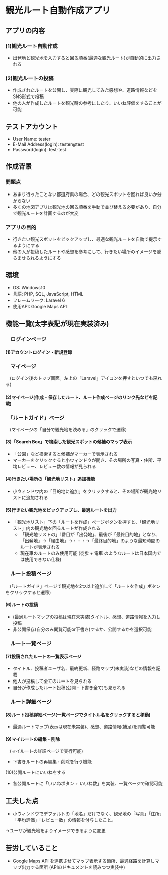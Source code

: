 # 観光ルート自動作成アプリ
## アプリの内容
### (1)観光ルート自動作成
* 出発地と観光地を入力すると回る順番(最適な観光ルート)が自動的に出力される
### (2)観光ルートの投稿
* 作成されたルートを公開し、実際に観光してみた感想や、道路情報などをSNS形式で投稿
* 他の人が作成したルートを観光時の参考にしたり、いいね評価をすることが可能
## テストアカウント
* User Name: tester
* E-Mail Address(login): tester@test
* Password(login): test-test
## 作成背景
### 問題点
* あまり行ったことない都道府県の場合、どの観光スポットを回れば良いか分からない
* 多くの地図アプリは観光地の回る順番を手動で並び替える必要があり、自分で観光ルートを計画するのが大変

### アプリの目的
* 行きたい観光スポットをピックアップし、最適な観光ルートを自動で提示するようにする
* 他の人が投稿したルートや感想を参考にして、行きたい場所のイメージを膨らませられるようにする

## 環境
* OS: Windows10
* 言語: PHP, SQL, JavaScript, HTML
* フレームワーク: Laravel 6
* 使用API: Google Maps API

## 機能一覧(太字表記が現在実装済み)
### 　ログインページ
#### (1)アカウントログイン・新規登録
### 　マイページ

　(ログイン後のトップ画面。左上の「Laravel」アイコンを押すといつでも戻れる)
#### (2)マイページ(作成・保存したルート、ルート作成ページのリンク先などを記載)
### 　「ルートガイド」ページ

　(マイページの「自分で観光地を決める」のクリックで遷移)
#### (3)「Search Box」で検索した観光スポットの候補のマップ表示
* 「公園」など検索すると候補がマーカーで表示される
*  マーカーをクリックすると小ウィンドウが開き、その場所の写真・住所、平均レビュー、レビュー数の情報が見られる
#### (4)行きたい場所の「観光地リスト」追加機能
* 小ウィンドウ内の「目的地に追加」をクリックすると、その場所が観光地リストに追加される
#### (5)行きたい観光地をピックアップし、最適ルートを出力
* 「観光地リスト」下の「ルートを作成」ページボタンを押すと、「観光地リスト」内の観光地を回るルートが作成される
    * 「観光地リストの」1番目が「出発地」、最後が「最終目的地」となり、「出発地」→「経由地」→・・・→「最終目的地」のような最短時間のルートが表示される
    * 現在車のルートのみ使用可能 (徒歩 + 電車 のようなルートは日本国内では使用できない仕様)
### 　ルート投稿ページ

　(「ルートガイド」ページで観光地を2つ以上追加して「ルートを作成」ボタンをクリックすると遷移)
#### (6)ルートの投稿
* (最適ルートマップの投稿は現在未実装)タイトル、感想、道路情報を入力し投稿
* 非公開保存(自分のみ閲覧可能or下書き)するか、公開するかを選択可能
### 　ルート一覧ページ
#### (7)投稿されたルートの一覧表示ページ
* タイトル、投稿者ユーザ名、最終更新、経路マップ(未実装)などの情報を記載
* 他人が投稿して全てのルートを見られる
* 自分が作成したルート投稿(公開・下書き全て)も見られる
### 　ルート詳細ページ
#### (8)ルート投稿詳細ページ(一覧ページでタイトル名をクリックすると移動)
* 最適ルートマップ(表示は現在未実装)、感想、道路情報(補足)を閲覧可能
#### (9)マイルートの編集・削除
　(マイルートの詳細ページで実行可能)
* 下書きルートの再編集・削除を行う機能

(10)公開ルートにいいねをする
* 各公開ルートに「いいねボタン + いいね数」を実装、一覧ページで確認可能

## 工夫した点
* 小ウィンドウでデフォルトの「地名」だけでなく、観光地の「写真」「住所」「平均評価」「レビュー数」の情報を付与したこと。

→ユーザが観光地をよりイメージできるように変更

## 苦労していること
* Google Maps API を連携させてマップ表示する箇所、最適経路を計算しマップ出力する箇所
(APIのドキュメントを読みつつ実装中)
